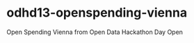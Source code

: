 odhd13-openspending-vienna
==========================

Open Spending Vienna from Open Data Hackathon Day Open 